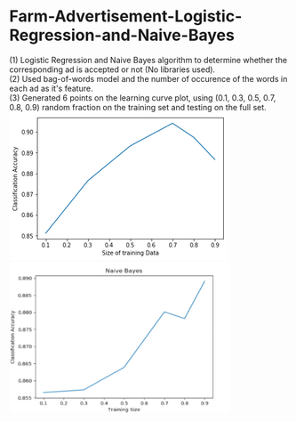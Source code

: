 # Farm-Advertisement-Logistic-Regression-and-Naive-Bayes
(1) Logistic Regression and Naive Bayes algorithm to determine whether the corresponding ad is accepted or not (No libraries used).  
(2) Used bag-of-words model and the number of occurence of the words in each ad as it's feature.  
(3) Generated 6 points on the learning curve plot, using (0.1, 0.3, 0.5, 0.7, 0.8, 0.9) random fraction on the training set and testing on the full set.    	
![Alt text](https://github.com/AbhishekNagaraj1/Farm-Advertisement-Logistic-Regression-and-Naive-Bayes/blob/master/LR%20Plot.png)   
![Alt text](https://github.com/AbhishekNagaraj1/Farm-Advertisement-Logistic-Regression-and-Naive-Bayes/blob/master/Naive%20Bayes%20Plot.png)   	
